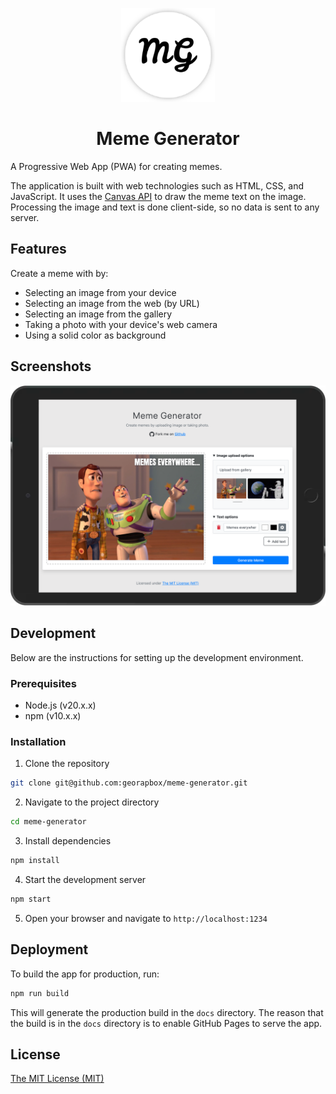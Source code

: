 <p align="center">
  <img src="src/assets/app-icons/logo.png" width="150" height="150" alt="Meme Generator">
</p>

<h1 align="center">Meme Generator</h1>

A Progressive Web App (PWA) for creating memes.

The application is built with web technologies such as HTML, CSS, and JavaScript. It uses the [Canvas API](https://developer.mozilla.org/docs/Web/API/Canvas_API) to draw the meme text on the image. Processing the image and text is done client-side, so no data is sent to any server.

## Features

Create a meme with by:
- Selecting an image from your device
- Selecting an image from the web (by URL)
- Selecting an image from the gallery
- Taking a photo with your device's web camera
- Using a solid color as background

## Screenshots

![meme](src/assets/app-icons/screenshots/screenshot.png)

## Development

Below are the instructions for setting up the development environment.

### Prerequisites

- Node.js (v20.x.x)
- npm (v10.x.x)

### Installation

1. Clone the repository

```bash
git clone git@github.com:georapbox/meme-generator.git
```

2. Navigate to the project directory

```bash
cd meme-generator
```

3. Install dependencies

```bash
npm install
```

4. Start the development server

```bash
npm start
```

5. Open your browser and navigate to `http://localhost:1234`

## Deployment

To build the app for production, run:

```bash
npm run build
```

This will generate the production build in the `docs` directory. The reason that the build is in the `docs` directory is to enable GitHub Pages to serve the app. 

## License

[The MIT License (MIT)](https://georapbox.mit-license.org/@2019)
